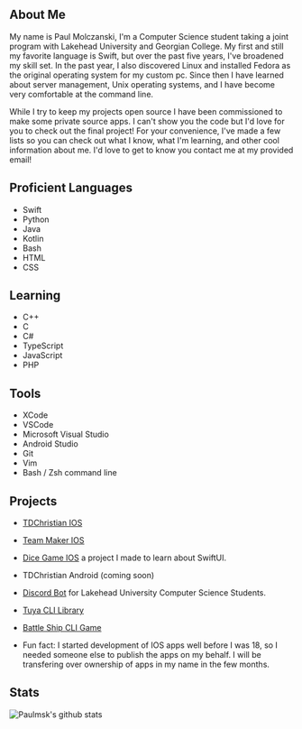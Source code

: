 ## About Me
My name is Paul Molczanski, I'm a Computer Science student taking a joint program with Lakehead University and Georgian College. My first and still my favorite language is Swift, but over the past five years, I've broadened my skill set. In the past year, I also discovered Linux and installed Fedora as the original operating system for my custom pc. Since then I have learned about server management, Unix operating systems, and I have become very comfortable at the command line.

While I try to keep my projects open source I have been commissioned to make some private source apps. I can't show you the code but I'd love for you to check out the final project! For your convenience, I've made a few lists so you can check out what I know, what I'm learning, and other cool information about me. I'd love to get to know you contact me at my provided email!


## Proficient Languages
- Swift
- Python
- Java
- Kotlin
- Bash
- HTML
- CSS


## Learning
- C++ 
- C
- C#
- TypeScript
- JavaScript
- PHP


## Tools
- XCode
- VSCode
- Microsoft Visual Studio
- Android Studio
- Git
- Vim
- Bash / Zsh command line

## Projects
- [TDChristian IOS](https://apps.apple.com/ca/app/tdchristian/id1358549500)
- [Team Maker IOS](https://apps.apple.com/ca/app/team-maker/id1610640545)
- [Dice Game IOS](https://apps.apple.com/ca/app/dice-game/id1537843488) a project I made to learn about SwiftUI.
- TDChristian Android (coming soon)
- [Discord Bot](https://github.com/Paulmski/Discord-Bot) for Lakehead University Computer Science Students.
- [Tuya CLI Library](https://github.com/Paulmski/tuya-cli)
- [Battle Ship CLI Game](https://github.com/Paulmski/Battle-Ship)

- Fun fact: I started development of IOS apps well before I was 18, so I needed someone else to publish the apps on my behalf. I will be transfering over ownership of apps in my name in the few months.

## Stats

![Paulmsk's github stats](https://github-readme-stats.vercel.app/api?username=Paulmski&show_icons=true&theme=radical)
